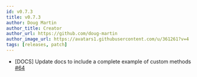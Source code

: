 ```yaml
---
id: v0.7.3
title: v0.7.3
author: Doug Martin
author_title: Creator
author_url: https://github.com/doug-martin
author_image_url: https://avatars1.githubusercontent.com/u/361261?v=4
tags: [releases, patch]
---
```


* [DOCS] Update docs to include a complete example of custom methods [#64](https://github.com/doug-martin/nestjs-query/issues/64)
